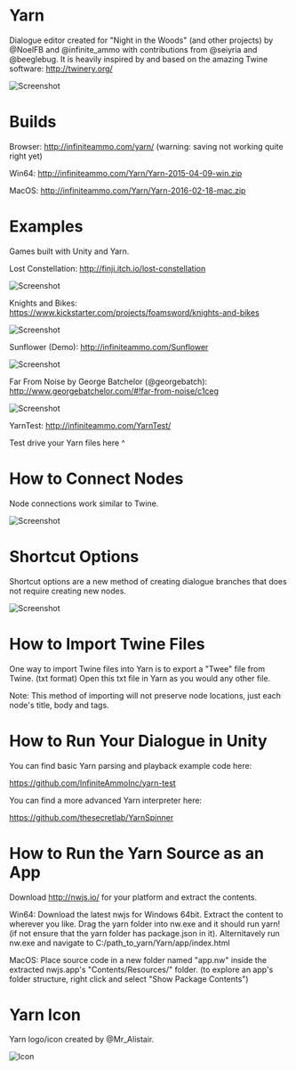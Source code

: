 # Yarn

Dialogue editor created for "Night in the Woods" (and other projects) by @NoelFB and @infinite_ammo with contributions from @seiyria and @beeglebug. It is heavily inspired by and based on the amazing Twine software: http://twinery.org/

![Screenshot](http://infiniteammo.com/Yarn/screenshot.jpg)

# Builds

Browser: http://infiniteammo.com/yarn/ (warning: saving not working quite right yet)

Win64: http://infiniteammo.com/Yarn/Yarn-2015-04-09-win.zip

MacOS: http://infiniteammo.com/Yarn/Yarn-2016-02-18-mac.zip

# Examples

Games built with Unity and Yarn.

Lost Constellation: http://finji.itch.io/lost-constellation

![Screenshot](http://infiniteammo.com/Yarn/lost-constellation.jpg)

Knights and Bikes: https://www.kickstarter.com/projects/foamsword/knights-and-bikes

![Screenshot](http://infiniteammo.com/Yarn/knights-and-bikes.jpg)

Sunflower (Demo): http://infiniteammo.com/Sunflower

![Screenshot](http://infiniteammo.com/Yarn/sunflower.jpg)

Far From Noise by George Batchelor (@georgebatch): http://www.georgebatchelor.com/#!far-from-noise/c1ceg

![Screenshot](http://infiniteammo.com/Yarn/far-from-noise.png)

YarnTest: http://infiniteammo.com/YarnTest/

Test drive your Yarn files here ^

# How to Connect Nodes

Node connections work similar to Twine.

![Screenshot](http://infiniteammo.com/Yarn/node-connections.jpg)

# Shortcut Options

Shortcut options are a new method of creating dialogue branches that does not require creating new nodes.

![Screenshot](http://infiniteammo.com/Yarn/shortcut-options.jpg)

# How to Import Twine Files

One way to import Twine files into Yarn is to export a "Twee" file from Twine. (txt format) Open this txt file in Yarn as you would any other file.

Note: This method of importing will not preserve node locations, just each node's title, body and tags.

# How to Run Your Dialogue in Unity

You can find basic Yarn parsing and playback example code here:

https://github.com/InfiniteAmmoInc/yarn-test

You can find a more advanced Yarn interpreter here: 

https://github.com/thesecretlab/YarnSpinner

# How to Run the Yarn Source as an App

Download http://nwjs.io/ for your platform and extract the contents.

Win64: Download the latest nwjs for Windows 64bit. Extract the content to wherever you like. Drag the yarn folder into nw.exe and it should run yarn! (if not ensure that the yarn folder has package.json in it). Alternitavely run nw.exe and navigate to C:/path_to_yarn/Yarn/app/index.html 

MacOS: Place source code in a new folder named "app.nw" inside the extracted nwjs.app's "Contents/Resources/" folder.
(to explore an app's folder structure, right click and select "Show Package Contents")

# Yarn Icon

Yarn logo/icon created by @Mr_Alistair.

![Icon](http://infiniteammo.com/Yarn/yarn-icon.png)
